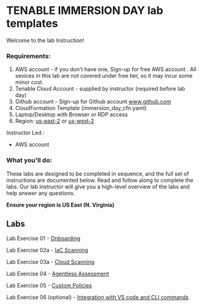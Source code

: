 # TENABLE IMMERSION DAY lab templates 
<!---Foundation for 2023 Training/Demos, etc
Ready to go.
 --->

Welcome to the lab Instruction!

### Requirements:

1.  AWS account - if you don't have one, Sign-up for free AWS account . All sevices in this lab are not covered under free tier, so it may incur some minor cost.
1.  Tenable Cloud Account - supplied by instructor (required before lab day)
1.  Github account - Sign-up for Github account www.github.com
1.  CloudFormation Template (immersion_day_cfn.yaml)
1.  Laptop/Desktop with Browser or RDP access
1.  Region:  <u>us-east-2</u> or <u>us-west-2</u>

<!--- HIDDEN REQUIREMENTS
- S3 BUCKET TO STORE LAB FILES, NOTES AND PDFS
- IAM ROLES/PERMISSIONS
-   
--->
Instructor Led :
* AWS account 
								  
<!--- Comment

Self-paced :
If you want to run pre-requisite steps by yourself:
* AWS account - if you don't have one, Sign-up for [free AWS account](https://aws.amazon.com/free/?all-free-tier.sort-by=item.additionalFields.SortRank&all-free-tier.sort-order=asc) . All sevices in this lab are not covered under free tier, so it may incur some minor cost.
* REQUIRES Tenable cloud account.  [Sign up for a demo @ (https://www.tenable.com)
* Follow the instruction in the labs below
--->

### What you'll do:

These labs are designed to be completed in sequence, and the full set of instructions are documented below.  Read and follow along to complete the labs. Our lab instructor will give you a high-level overview of the labs and help answer any questions.  

__**Ensure your region is US East (N. Virginia)**__

## Labs

Lab Exercise 01 - [Onboarding](https://github.com/rickdevera/tenable_immersion_day_labs/blob/main/LabExercise-01.md)

Lab Exercise 02a - [IaC Scanning](https://github.com/rickdevera/tenable_immersion_day_labs/blob/main/LabExercise-02a.md)

Lab Exercise 03a - [Cloud Scanning](https://github.com/rickdevera/tenable_immersion_day_labs/blob/main/LabExercise-03a.md)

<!---Lab Exercise 03b - [Drift Detection](https://github.com/rickdevera/tenable_immersion_day_labs/blob/main/LabExercise-03b.md)
--->

Lab Exercise 04 - [Agentless Assessment](https://github.com/rickdevera/tenable_immersion_day_labs/blob/main/LabExercise-04.md)

Lab Exercise 05 - [Custom Policies](https://github.com/rickdevera/tenable_immersion_day_labs/blob/main/LabExercise-05.md)

Lab Exercise 06 (optional) - [Integration with VS code and CLI commands](https://github.com/rickdevera/tenable_immersion_day_labs/blob/main/LabExercise-06.md)

<!---Lab Exercise  - [Integrations] (future)
1.  Jenkins CI/CD
1.  GitHub Actions
1.  Terraform Run Actions
--->

